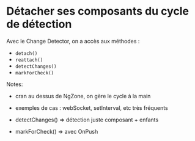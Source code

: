 # Détacher ses composants du cycle de détection

Avec le Change Detector, on a accès aux méthodes :

- `detach()`
- `reattach()`
- `detectChanges()`
- `markForCheck()`

Notes:

- cran au dessus de NgZone, on gère le cycle à la main
- exemples de cas : webSocket, setInterval, etc très fréquents

- detectChanges() => détection juste composant + enfants
- markForCheck() => avec OnPush
